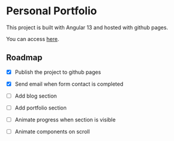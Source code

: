 # Personal Portfolio

This project is built with Angular 13 and hosted with github pages.

You can access [here](https://rvasseur31.github.io/).

## Roadmap

- [x] Publish the project to github pages
- [x] Send email when form contact is completed
- [ ] Add blog section
- [ ] Add portfolio section
- [ ] Animate progress when section is visible
- [ ] Animate components on scroll



